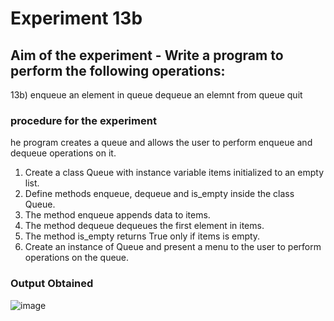 #   Experiment 13b
## Aim of the experiment - Write a program to perform the following operations:
13b) enqueue an element in queue 
dequeue an elemnt from queue 
quit



###  procedure for the experiment  
he program creates a queue and allows the user to perform enqueue and dequeue operations on it.
1. Create a class Queue with instance variable items initialized to an empty list.
2. Define methods enqueue, dequeue and is_empty inside the class Queue.
3. The method enqueue appends data to items.
4. The method dequeue dequeues the first element in items.
5. The method is_empty returns True only if items is empty.
6. Create an instance of Queue and present a menu to the user to perform operations on the queue.

### Output Obtained
![image](https://user-images.githubusercontent.com/77834002/114796384-6e941180-9dae-11eb-9fb5-e1090947cfbb.png)

